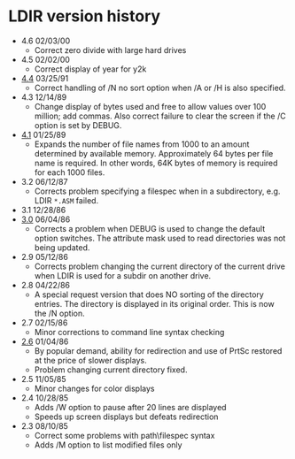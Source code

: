 # LDIR version history

- 4.6 02/03/00
  - Correct zero divide with large hard drives
- 4.5 02/02/00
  - Correct display of year for y2k
- [4.4](4.4) 03/25/91
  - Correct handling of /N no sort option when /A or /H is also specified.
- 4.3 12/14/89
  - Change display of bytes used and free to allow values over 100 million; add commas. Also correct failure to clear the screen if the /C option is set by DEBUG.
- [4.1](4.1) 01/25/89
  - Expands the number of file names from 1000 to an amount determined by available memory. Approximately 64 bytes per file name is required. In other words, 64K bytes of memory is required for each 1000 files.
- 3.2 06/12/87
  - Corrects problem specifying a filespec when in a subdirectory, e.g. LDIR `*.ASM` failed.
- 3.1 12/28/86
- [3.0](3.0) 06/04/86
  - Corrects a problem when DEBUG is used to change the default option switches. The attribute mask used to read directories was not being updated.
- 2.9 05/12/86
  - Corrects problem changing the current directory of the current drive when LDIR is used for a subdir on another drive.
- 2.8 04/22/86
  - A special request version that does NO sorting of the directory entries. The directory is displayed in its original order. This is now the /N option.
- 2.7 02/15/86
  - Minor corrections to command line syntax checking
- [2.6](2.6) 01/04/86
  - By popular demand, ability for redirection and use of PrtSc restored at the price of slower displays.
  - Problem changing current directory fixed.
- 2.5 11/05/85
  - Minor changes for color displays
- 2.4 10/28/85
  - Adds /W option to pause after 20 lines are displayed
  - Speeds up screen displays but defeats redirection
- 2.3 08/10/85
  - Correct some problems with path\filespec syntax
  - Adds /M option to list modified files only
